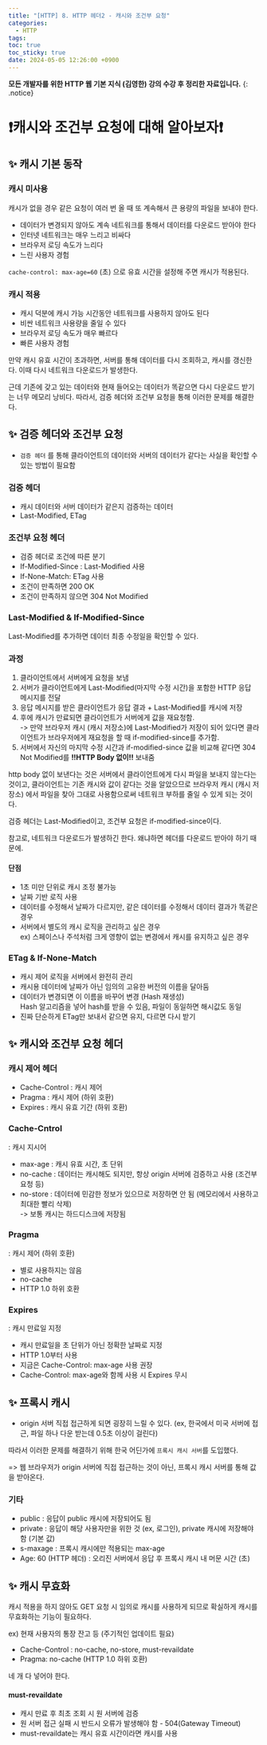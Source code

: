 ```yaml
---
title: "[HTTP] 8. HTTP 헤더2 - 캐시와 조건부 요청"
categories:
  - HTTP
tags:
toc: true
toc_sticky: true
date: 2024-05-05 12:26:00 +0900
---
```


<strong>모든 개발자를 위한 HTTP 웹 기본 지식 (김영한) 강의 수강 후 정리한 자료입니다.</strong>
{: .notice}

# ❗캐시와 조건부 요청에 대해 알아보자❗

## ✨ 캐시 기본 동작

### 캐시 미사용

캐시가 없을 경우 같은 요청이 여러 번 올 때 또 계속해서 큰 용량의 파일을 보내야 한다.

- 데이터가 변경되지 않아도 계속 네트워크를 통해서 데이터를 다운로드 받아야 한다
- 인터넷 네트워크는 매우 느리고 비싸다
- 브라우저 로딩 속도가 느리다
- 느린 사용자 경험

`cache-control: max-age=60` (초) 으로 유효 시간을 설정해 주면 캐시가 적용된다.

### 캐시 적용

- 캐시 덕분에 캐시 가능 시간동안 네트워크를 사용하지 않아도 된다
- 비싼 네트워크 사용량을 줄일 수 있다
- 브라우저 로딩 속도가 매우 빠르다
- 빠른 사용자 경험

만약 캐시 유효 시간이 초과하면, 서버를 통해 데이터를 다시 조회하고, 캐시를 갱신한다. 이때 다시 네트워크 다운로드가 발생한다.

근데 기존에 갖고 있는 데이터와 현재 들어오는 데이터가 똑같으면 다시 다운로드 받기는 너무 메모리 낭비다. 따라서, 검증 헤더와 조건부 요청을 통해 이러한 문제를 해결한다.

## ✨ 검증 헤더와 조건부 요청

- `검증 헤더` 를 통해 클라이언트의 데이터와 서버의 데이터가 같다는 사실을 확인할 수 있는 방법이 필요함

### 검증 헤더

- 캐시 데이터와 서버 데이터가 같은지 검증하는 데이터
- Last-Modified, ETag

### 조건부 요청 헤더

- 검증 헤더로 조건에 따른 분기
- If-Modified-Since : Last-Modified 사용
- If-None-Match: ETag 사용
- 조건이 만족하면 200 OK
- 조건이 만족하지 않으면 304 Not Modified

### Last-Modified & If-Modified-Since

Last-Modified를 추가하면 데이터 최종 수정일을 확인할 수 있다.

### 과정

1. 클라이언트에서 서버에게 요청을 보냄
2. 서버가 클라이언트에게 Last-Modified(마지막 수정 시간)을 포함한 HTTP 응답 메시지를 전달
3. 응답 메시지를 받은 클라이언트가 응답 결과 + Last-Modified를 캐시에 저장
4. 후에 캐시가 만료되면 클라이언트가 서버에게 값을 재요청함.
   <br /> -> 만약 브라우저 캐시 (캐시 저장소)에 Last-Modified가 저장이 되어 있다면 클라이언트가 브라우저에게 재요청을 할 때 if-modified-since를 추가함.
5. 서버에서 자신의 마지막 수정 시간과 if-modified-since 값을 비교해 같다면 304 Not Modified를 **!!HTTP Body 없이!!** 보내줌

http body 없이 보낸다는 것은 서버에서 클라이언트에게 다시 파일을 보내지 않는다는 것이고, 클라이언트는 기존 캐시와 값이 같다는 것을 알았으므로 브라우저 캐시 (캐시 저장소) 에서 파일을 찾아 그대로 사용함으로써 네트워크 부하를 줄일 수 있게 되는 것이다.

검증 헤더는 Last-Modified이고, 조건부 요청은 if-modified-since이다.

참고로, 네트워크 다운로드가 발생하긴 한다. 왜냐하면 헤더를 다운로드 받아야 하기 때문에.

#### 단점

- 1초 미만 단위로 캐시 조정 불가능
- 날짜 기반 로직 사용
- 데이터를 수정해서 날짜가 다르지만, 같은 데이터를 수정해서 데이터 결과가 똑같은 경우
- 서버에서 별도의 캐시 로직을 관리하고 싶은 경우
  <br /> ex) 스페이스나 주석처럼 크게 영향이 없는 변경에서 캐시를 유지하고 싶은 경우

### ETag & If-None-Match

- 캐시 제어 로직을 서버에서 완전히 관리
- 캐시용 데이터에 날짜가 아닌 임의의 고유한 버전의 이름을 달아둠
- 데이터가 변경되면 이 이름을 바꾸어 변경 (Hash 재생성)
  <br/> Hash 알고리즘을 넣어 hash를 받을 수 있음, 파일이 동일하면 해시값도 동일
- 진짜 단순하게 ETag만 보내서 같으면 유지, 다르면 다시 받기

## ✨ 캐시와 조건부 요청 헤더

### 캐시 제어 헤더

- Cache-Control : 캐시 제어
- Pragma : 캐시 제어 (하위 호환)
- Expires : 캐시 유효 기간 (하위 호환)

### Cache-Cntrol

: 캐시 지시어

- max-age : 캐시 유효 시간, 초 단위
- no-cache : 데이터는 캐시해도 되지만, 항상 origin 서버에 검증하고 사용 (조건부 요청 등)
- no-store : 데이터에 민감한 정보가 있으므로 저장하면 안 됨 (메모리에서 사용하고 최대한 빨리 삭제)
  <br /> -> 보통 캐시는 하드디스크에 저장됨

### Pragma

: 캐시 제어 (하위 호환)

- 별로 사용하지는 않음
- no-cache
- HTTP 1.0 하위 호환

### Expires

: 캐시 만료일 지정

- 캐시 만료일을 초 단위가 아닌 정확한 날짜로 지정
- HTTP 1.0부터 사용
- 지금은 Cache-Control: max-age 사용 권장
- Cache-Control: max-age와 함께 사용 시 Expires 무시

## ✨ 프록시 캐시

- origin 서버 직접 접근하게 되면 굉장히 느릴 수 있다. (ex, 한국에서 미국 서버에 접근, 파일 하나 다운 받는데 0.5초 이상이 걸린다)

따라서 이러한 문제를 해결하기 위해 한국 어딘가에 `프록시 캐시 서버`를 도입했다.

=> 웹 브라우저가 origin 서버에 직접 접근하는 것이 아닌, 프록시 캐시 서버를 통해 값을 받아온다.

### 기타

- public : 응답이 public 캐시에 저장되어도 됨
- private : 응답이 해당 사용자만을 위한 것 (ex, 로그인), private 캐시에 저장해야 함 (기본 값)
- s-maxage : 프록시 캐시에만 적용되는 max-age
- Age: 60 (HTTP 헤더) : 오리진 서버에서 응답 후 프록시 캐시 내 머문 시간 (초)

## ✨ 캐시 무효화

캐시 적용을 하지 않아도 GET 요청 시 임의로 캐시를 사용하게 되므로 확실하게 캐시를 무효화하는 기능이 필요하다.

ex) 현재 사용자의 통장 잔고 등 (주기적인 업데이트 필요)

- Cache-Control : no-cache, no-store, must-revaildate
- Pragma: no-cache (HTTP 1.0 하위 호환)

네 개 다 넣어야 한다.

#### must-revaildate

- 캐시 만료 후 최초 조회 시 원 서버에 검증
- 원 서버 접근 실패 시 반드시 오류가 발생해야 함 - 504(Gateway Timeout)
- must-revaildate는 캐시 유효 시간이라면 캐시를 사용
